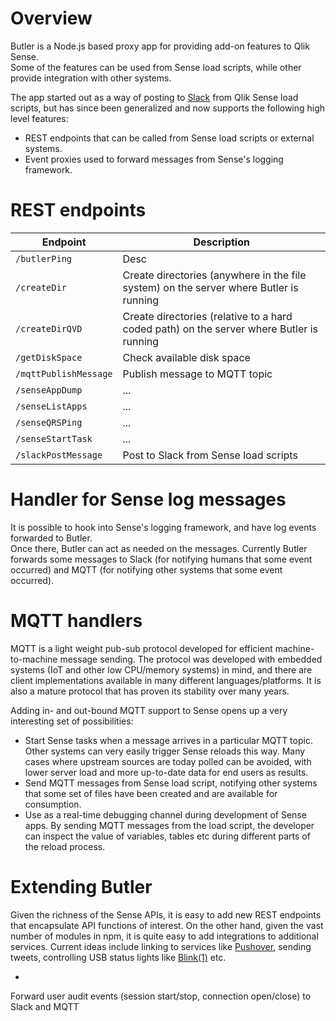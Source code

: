 # Overview

Butler is a Node.js based proxy app for providing add-on features to Qlik Sense.  
Some of the features can be used from Sense load scripts, while other provide integration with other systems.

The app started out as a way of posting to [Slack](https://slack.com/) from Qlik Sense load scripts, but has since been generalized and now supports the following high level features:


* REST endpoints that can be called from Sense load scripts or external systems.
* Event proxies used to forward messages from Sense's logging framework.





# REST endpoints

| Endpoint | Description |  
| -------- | ----------- |  
| `/butlerPing` | Desc |  
| `/createDir` | Create directories (anywhere in the file system) on the server where Butler is running |  
| `/createDirQVD` | Create directories (relative to a hard coded path) on the server where Butler is running |  
| `/getDiskSpace` | Check available disk space |  
| `/mqttPublishMessage` | Publish message to MQTT topic |  
| `/senseAppDump` | ... |  
| `/senseListApps` | ... |  
| `/senseQRSPing` | ... |  
| `/senseStartTask` | ... |  
| `/slackPostMessage` | Post to Slack from Sense load scripts |  


# Handler for Sense log messages
It is possible to hook into Sense's logging framework, and have log events forwarded to Butler.  
Once there, Butler can act as needed on the messages. Currently Butler forwards some messages to Slack (for notifying humans that some event occurred) and MQTT (for notifying other systems that some event occurred).

# MQTT handlers
MQTT is a light weight pub-sub protocol developed for efficient machine-to-machine message sending. The protocol was developed with embedded systems (IoT and other low CPU/memory systems) in mind, and there are client implementations available in many different languages/platforms. It is also a mature protocol that has proven its stability over many years.  

Adding in- and out-bound MQTT support to Sense opens up a very interesting set of possibilities:   

* Start Sense tasks when a message arrives in a particular MQTT topic. Other systems can very easily trigger Sense reloads this way. Many cases where upstream sources are today polled can be avoided, with lower server load and more up-to-date data for end users as results.
* Send MQTT messages from Sense load script, notifying other systems that some set of files have been created and are available for consumption.
* Use as a real-time debugging channel during development of Sense apps. By sending MQTT messages from the load script, the developer can inspect the value of variables, tables etc during different parts of the reload process.


# Extending Butler
Given the richness of the Sense APIs, it is easy to add new REST endpoints that encapsulate API functions of interest.
On the other hand, given the vast number of modules in npm, it is quite easy to add integrations to additional services. Current ideas include linking to services like [Pushover](https://pushover.net/), sending tweets, controlling USB status lights like [Blink(1)](https://blink1.thingm.com/) etc.  




*
Forward user audit events (session start/stop, connection open/close) to Slack and MQTT
